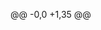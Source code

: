 
@@ -0,0 +1,35 @@
<!DOCTYPE html>
<html>
<head>
  <style>
    .error {
        color: red;
    }
  </style>
  <script type="text/javascript" src="https://cdn.jsdelivr.net/npm/vega@5"></script>
  <script type="text/javascript" src="https://cdn.jsdelivr.net/npm/vega-lite@5.6.1"></script>
  <script type="text/javascript" src="https://cdn.jsdelivr.net/npm/vega-embed@6"></script>
</head>
<body>
  <div id="vis"></div>
  <script>
    (function(vegaEmbed) {
      var spec = {"config": {"view": {"continuousWidth": 300, "continuousHeight": 300}}, "data": {"name": "data-60d0b8ad4e2fc7b0cbbbf073c644a2c2"}, "mark": {"type": "bar"}, "encoding": {"color": {"field": "Region", "type": "nominal"}, "tooltip": [{"field": "State", "type": "nominal"}, {"field": "Percent of adults who are overweight or obese", "type": "quantitative"}], "x": {"field": "State abbreviated", "sort": "y", "type": "nominal"}, "y": {"field": "Percent of adults who are overweight or obese", "type": "quantitative"}}, "height": 500, "title": "Percentage of Americans with obesity or overweight classification in 2021", "width": 900, "$schema": "https://vega.github.io/schema/vega-lite/v5.6.1.json", "datasets": {"data-60d0b8ad4e2fc7b0cbbbf073c644a2c2": [{"State abbreviated": "AL", "State": "Alabama", "Percent of adults who are overweight or obese": 71.0, "Percent of adults who consume fruit less than one time daily": 46.0, "Percent of adults who consume vegetables less than one time daily": 21.0, "Percent of adults who engage in no leisure-time physical activity": 30.0, "Region": "South"}, {"State abbreviated": "AK", "State": "Alaska", "Percent of adults who are overweight or obese": 67.0, "Percent of adults who consume fruit less than one time daily": 42.0, "Percent of adults who consume vegetables less than one time daily": 19.0, "Percent of adults who engage in no leisure-time physical activity": 21.0, "Region": "West"}, {"State abbreviated": "AZ", "State": "Arizona", "Percent of adults who are overweight or obese": 68.0, "Percent of adults who consume fruit less than one time daily": 43.0, "Percent of adults who consume vegetables less than one time daily": 22.0, "Percent of adults who engage in no leisure-time physical activity": 22.0, "Region": "West"}, {"State abbreviated": "AR", "State": "Arkansas", "Percent of adults who are overweight or obese": 70.0, "Percent of adults who consume fruit less than one time daily": 47.0, "Percent of adults who consume vegetables less than one time daily": 21.0, "Percent of adults who engage in no leisure-time physical activity": 30.0, "Region": "South"}, {"State abbreviated": "CA", "State": "California", "Percent of adults who are overweight or obese": 65.0, "Percent of adults who consume fruit less than one time daily": 37.0, "Percent of adults who consume vegetables less than one time daily": 23.0, "Percent of adults who engage in no leisure-time physical activity": 20.0, "Region": "West"}, {"State abbreviated": "CO", "State": "Colorado", "Percent of adults who are overweight or obese": 62.0, "Percent of adults who consume fruit less than one time daily": 39.0, "Percent of adults who consume vegetables less than one time daily": 19.0, "Percent of adults who engage in no leisure-time physical activity": 17.0, "Region": "West"}, {"State abbreviated": "CT", "State": "Connecticut", "Percent of adults who are overweight or obese": 59.0, "Percent of adults who consume fruit less than one time daily": 37.0, "Percent of adults who consume vegetables less than one time daily": 21.0, "Percent of adults who engage in no leisure-time physical activity": 22.0, "Region": "Northeast"}, {"State abbreviated": "DE", "State": "Delaware", "Percent of adults who are overweight or obese": 64.0, "Percent of adults who consume fruit less than one time daily": 41.0, "Percent of adults who consume vegetables less than one time daily": 22.0, "Percent of adults who engage in no leisure-time physical activity": 26.0, "Region": "South"}, {"State abbreviated": "GA", "State": "Georgia", "Percent of adults who are overweight or obese": 67.0, "Percent of adults who consume fruit less than one time daily": 42.0, "Percent of adults who consume vegetables less than one time daily": 20.0, "Percent of adults who engage in no leisure-time physical activity": 23.0, "Region": "South"}, {"State abbreviated": "HI", "State": "Hawaii", "Percent of adults who are overweight or obese": 68.0, "Percent of adults who consume fruit less than one time daily": 44.0, "Percent of adults who consume vegetables less than one time daily": 20.0, "Percent of adults who engage in no leisure-time physical activity": 19.0, "Region": "West"}, {"State abbreviated": "ID", "State": "Idaho", "Percent of adults who are overweight or obese": 61.0, "Percent of adults who consume fruit less than one time daily": 43.0, "Percent of adults who consume vegetables less than one time daily": 17.0, "Percent of adults who engage in no leisure-time physical activity": 20.0, "Region": "West"}, {"State abbreviated": "IL", "State": "Illinois", "Percent of adults who are overweight or obese": 65.0, "Percent of adults who consume fruit less than one time daily": 40.0, "Percent of adults who consume vegetables less than one time daily": 17.0, "Percent of adults who engage in no leisure-time physical activity": 26.0, "Region": "Midwest"}, {"State abbreviated": "IN", "State": "Indiana", "Percent of adults who are overweight or obese": 66.0, "Percent of adults who consume fruit less than one time daily": 44.0, "Percent of adults who consume vegetables less than one time daily": 22.0, "Percent of adults who engage in no leisure-time physical activity": 25.0, "Region": "Midwest"}, {"State abbreviated": "IA", "State": "Iowa", "Percent of adults who are overweight or obese": 70.0, "Percent of adults who consume fruit less than one time daily": 43.0, "Percent of adults who consume vegetables less than one time daily": 23.0, "Percent of adults who engage in no leisure-time physical activity": 24.0, "Region": "Midwest"}, {"State abbreviated": "KS", "State": "Kansas", "Percent of adults who are overweight or obese": 70.0, "Percent of adults who consume fruit less than one time daily": 44.0, "Percent of adults who consume vegetables less than one time daily": 20.0, "Percent of adults who engage in no leisure-time physical activity": 23.0, "Region": "Midwest"}, {"State abbreviated": "KY", "State": "Kentucky", "Percent of adults who are overweight or obese": 67.0, "Percent of adults who consume fruit less than one time daily": 45.0, "Percent of adults who consume vegetables less than one time daily": 20.0, "Percent of adults who engage in no leisure-time physical activity": 30.0, "Region": "South"}, {"State abbreviated": "LA", "State": "Louisiana", "Percent of adults who are overweight or obese": 72.0, "Percent of adults who consume fruit less than one time daily": 49.0, "Percent of adults who consume vegetables less than one time daily": 26.0, "Percent of adults who engage in no leisure-time physical activity": 29.0, "Region": "South"}, {"State abbreviated": "ME", "State": "Maine", "Percent of adults who are overweight or obese": 71.0, "Percent of adults who consume fruit less than one time daily": 36.0, "Percent of adults who consume vegetables less than one time daily": 13.0, "Percent of adults who engage in no leisure-time physical activity": 25.0, "Region": "Northeast"}, {"State abbreviated": "MD", "State": "Maryland", "Percent of adults who are overweight or obese": 65.0, "Percent of adults who consume fruit less than one time daily": 38.0, "Percent of adults who consume vegetables less than one time daily": 20.0, "Percent of adults who engage in no leisure-time physical activity": 21.0, "Region": "South"}, {"State abbreviated": "MA", "State": "Massachusetts", "Percent of adults who are overweight or obese": 67.0, "Percent of adults who consume fruit less than one time daily": 37.0, "Percent of adults who consume vegetables less than one time daily": 17.0, "Percent of adults who engage in no leisure-time physical activity": 20.0, "Region": "Northeast"}, {"State abbreviated": "MI", "State": "Michigan", "Percent of adults who are overweight or obese": 60.0, "Percent of adults who consume fruit less than one time daily": 41.0, "Percent of adults who consume vegetables less than one time daily": 20.0, "Percent of adults who engage in no leisure-time physical activity": 22.0, "Region": "Midwest"}, {"State abbreviated": "MN", "State": "Minnesota", "Percent of adults who are overweight or obese": 68.0, "Percent of adults who consume fruit less than one time daily": 37.0, "Percent of adults who consume vegetables less than one time daily": 21.0, "Percent of adults who engage in no leisure-time physical activity": 20.0, "Region": "Midwest"}, {"State abbreviated": "MS", "State": "Mississippi", "Percent of adults who are overweight or obese": 65.0, "Percent of adults who consume fruit less than one time daily": 47.0, "Percent of adults who consume vegetables less than one time daily": 23.0, "Percent of adults who engage in no leisure-time physical activity": 30.0, "Region": "South"}, {"State abbreviated": "MO", "State": "Missouri", "Percent of adults who are overweight or obese": 71.0, "Percent of adults who consume fruit less than one time daily": 44.0, "Percent of adults who consume vegetables less than one time daily": 20.0, "Percent of adults who engage in no leisure-time physical activity": 24.0, "Region": "Midwest"}, {"State abbreviated": "MT", "State": "Montana", "Percent of adults who are overweight or obese": 72.0, "Percent of adults who consume fruit less than one time daily": 41.0, "Percent of adults who consume vegetables less than one time daily": 17.0, "Percent of adults who engage in no leisure-time physical activity": 20.0, "Region": "West"}, {"State abbreviated": "NE", "State": "Nebraska", "Percent of adults who are overweight or obese": 66.0, "Percent of adults who consume fruit less than one time daily": 43.0, "Percent of adults who consume vegetables less than one time daily": 21.0, "Percent of adults who engage in no leisure-time physical activity": 23.0, "Region": "Midwest"}, {"State abbreviated": "NV", "State": "Nevada", "Percent of adults who are overweight or obese": 71.0, "Percent of adults who consume fruit less than one time daily": 43.0, "Percent of adults who consume vegetables less than one time daily": 25.0, "Percent of adults who engage in no leisure-time physical activity": 24.0, "Region": "West"}, {"State abbreviated": "NH", "State": "New Hampshire", "Percent of adults who are overweight or obese": 66.0, "Percent of adults who consume fruit less than one time daily": 37.0, "Percent of adults who consume vegetables less than one time daily": 16.0, "Percent of adults who engage in no leisure-time physical activity": 19.0, "Region": "Northeast"}, {"State abbreviated": "NJ", "State": "New Jersey", "Percent of adults who are overweight or obese": 67.0, "Percent of adults who consume fruit less than one time daily": 36.0, "Percent of adults who consume vegetables less than one time daily": 22.0, "Percent of adults who engage in no leisure-time physical activity": 23.0, "Region": "Northeast"}, {"State abbreviated": "NM", "State": "New Mexico", "Percent of adults who are overweight or obese": 62.0, "Percent of adults who consume fruit less than one time daily": 42.0, "Percent of adults who consume vegetables less than one time daily": 22.0, "Percent of adults who engage in no leisure-time physical activity": 22.0, "Region": "West"}, {"State abbreviated": "NY", "State": "New York", "Percent of adults who are overweight or obese": 69.0, "Percent of adults who consume fruit less than one time daily": 37.0, "Percent of adults who consume vegetables less than one time daily": 22.0, "Percent of adults who engage in no leisure-time physical activity": 25.0, "Region": "Northeast"}, {"State abbreviated": "NC", "State": "North Carolina", "Percent of adults who are overweight or obese": 61.0, "Percent of adults who consume fruit less than one time daily": 41.0, "Percent of adults who consume vegetables less than one time daily": 18.0, "Percent of adults who engage in no leisure-time physical activity": 22.0, "Region": "South"}, {"State abbreviated": "ND", "State": "North Dakota", "Percent of adults who are overweight or obese": 70.0, "Percent of adults who consume fruit less than one time daily": 45.0, "Percent of adults who consume vegetables less than one time daily": 23.0, "Percent of adults who engage in no leisure-time physical activity": 25.0, "Region": "Midwest"}, {"State abbreviated": "OH", "State": "Ohio", "Percent of adults who are overweight or obese": 68.0, "Percent of adults who consume fruit less than one time daily": 44.0, "Percent of adults who consume vegetables less than one time daily": 20.0, "Percent of adults who engage in no leisure-time physical activity": 25.0, "Region": "Midwest"}, {"State abbreviated": "OK", "State": "Oklahoma", "Percent of adults who are overweight or obese": 69.0, "Percent of adults who consume fruit less than one time daily": 49.0, "Percent of adults who consume vegetables less than one time daily": 21.0, "Percent of adults who engage in no leisure-time physical activity": 27.0, "Region": "South"}, {"State abbreviated": "OR", "State": "Oregon", "Percent of adults who are overweight or obese": 73.0, "Percent of adults who consume fruit less than one time daily": 39.0, "Percent of adults who consume vegetables less than one time daily": 17.0, "Percent of adults who engage in no leisure-time physical activity": 19.0, "Region": "West"}, {"State abbreviated": "PA", "State": "Pennsylvania", "Percent of adults who are overweight or obese": 62.0, "Percent of adults who consume fruit less than one time daily": 40.0, "Percent of adults who consume vegetables less than one time daily": 20.0, "Percent of adults who engage in no leisure-time physical activity": 23.0, "Region": "Northeast"}, {"State abbreviated": "RI", "State": "Rhode Island", "Percent of adults who are overweight or obese": 68.0, "Percent of adults who consume fruit less than one time daily": 36.0, "Percent of adults who consume vegetables less than one time daily": 20.0, "Percent of adults who engage in no leisure-time physical activity": 24.0, "Region": "Northeast"}, {"State abbreviated": "SC", "State": "South Carolina", "Percent of adults who are overweight or obese": 64.0, "Percent of adults who consume fruit less than one time daily": 43.0, "Percent of adults who consume vegetables less than one time daily": 21.0, "Percent of adults who engage in no leisure-time physical activity": 24.0, "Region": "South"}, {"State abbreviated": "SD", "State": "South Dakota", "Percent of adults who are overweight or obese": 69.0, "Percent of adults who consume fruit less than one time daily": 44.0, "Percent of adults who consume vegetables less than one time daily": 20.0, "Percent of adults who engage in no leisure-time physical activity": 22.0, "Region": "Midwest"}, {"State abbreviated": "TN", "State": "Tennessee", "Percent of adults who are overweight or obese": 74.0, "Percent of adults who consume fruit less than one time daily": 47.0, "Percent of adults who consume vegetables less than one time daily": 20.0, "Percent of adults who engage in no leisure-time physical activity": 28.0, "Region": "South"}, {"State abbreviated": "TX", "State": "Texas", "Percent of adults who are overweight or obese": 69.0, "Percent of adults who consume fruit less than one time daily": 41.0, "Percent of adults who consume vegetables less than one time daily": 25.0, "Percent of adults who engage in no leisure-time physical activity": 25.0, "Region": "South"}, {"State abbreviated": "UT", "State": "Utah", "Percent of adults who are overweight or obese": 64.0, "Percent of adults who consume fruit less than one time daily": 38.0, "Percent of adults who consume vegetables less than one time daily": 20.0, "Percent of adults who engage in no leisure-time physical activity": 18.0, "Region": "West"}, {"State abbreviated": "VT", "State": "Vermont", "Percent of adults who are overweight or obese": 60.0, "Percent of adults who consume fruit less than one time daily": 35.0, "Percent of adults who consume vegetables less than one time daily": 14.0, "Percent of adults who engage in no leisure-time physical activity": 17.0, "Region": "Northeast"}, {"State abbreviated": "VA", "State": "Virginia", "Percent of adults who are overweight or obese": 67.0, "Percent of adults who consume fruit less than one time daily": 41.0, "Percent of adults who consume vegetables less than one time daily": 19.0, "Percent of adults who engage in no leisure-time physical activity": 20.0, "Region": "South"}, {"State abbreviated": "WA", "State": "Washington", "Percent of adults who are overweight or obese": 63.0, "Percent of adults who consume fruit less than one time daily": 37.0, "Percent of adults who consume vegetables less than one time daily": 20.0, "Percent of adults who engage in no leisure-time physical activity": 17.0, "Region": "West"}, {"State abbreviated": "WV", "State": "West Virginia", "Percent of adults who are overweight or obese": 73.0, "Percent of adults who consume fruit less than one time daily": 47.0, "Percent of adults who consume vegetables less than one time daily": 19.0, "Percent of adults who engage in no leisure-time physical activity": 28.0, "Region": "South"}, {"State abbreviated": "WI", "State": "Wisconsin", "Percent of adults who are overweight or obese": 67.0, "Percent of adults who consume fruit less than one time daily": 40.0, "Percent of adults who consume vegetables less than one time daily": 20.0, "Percent of adults who engage in no leisure-time physical activity": 20.0, "Region": "Midwest"}, {"State abbreviated": "WY", "State": "Wyoming", "Percent of adults who are overweight or obese": 69.0, "Percent of adults who consume fruit less than one time daily": 44.0, "Percent of adults who consume vegetables less than one time daily": 19.0, "Percent of adults who engage in no leisure-time physical activity": 22.0, "Region": "West"}]}};
      var embedOpt = {"mode": "vega-lite"};

      function showError(el, error){
          el.innerHTML = ('<div class="error" style="color:red;">'
                          + '<p>JavaScript Error: ' + error.message + '</p>'
                          + "<p>This usually means there's a typo in your chart specification. "
                          + "See the javascript console for the full traceback.</p>"
                          + '</div>');
          throw error;
      }
      const el = document.getElementById('vis');
      vegaEmbed("#vis", spec, embedOpt)
        .catch(error => showError(el, error));
    })(vegaEmbed);

  </script>
</body>
</html>
